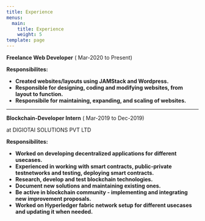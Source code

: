```yaml
---
title: Experience
menus:
  main:
    title: Experience
    weight: 5
template: page
---
```

**Freelance Web Developer** ( Mar-2020 to Present)

**Responsibilites:**

* **Created websites/layouts using  JAMStack and Wordpress.**
* **Responsible for designing, coding and modifying websites, from layout to function.**
* **Responsibile for maintaining, expanding, and scaling  of websites.**

***

**Blockchain-Developer Intern** ( Mar-2019 to Dec-2019)

at DIGIOTAI SOLUTIONS PVT LTD

**Responsibilites:**

* **Worked on developing decentralized applications for different usecases.**
* **Experienced in working with smart contracts, public-private testnetworks and testing, deploying smart contracts.**
* **Research, develop and test blockchain technologies.**
* **Document new solutions and maintaining existing ones.**
* **Be active in blockchain community - implementing and integrating new improvement proposals.**
* **Worked on Hyperledger fabric network setup for different usecases and updating it when needed.**